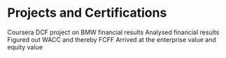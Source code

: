 # Projects and Certifications
Coursera DCF project on BMW financial results
Analysed financial results
Figured out WACC and thereby FCFF
Arrived at the enterprise value and equity value
